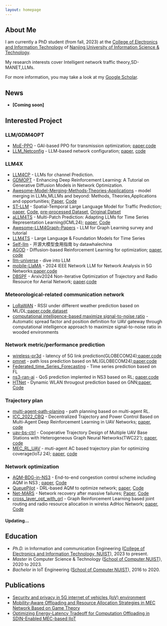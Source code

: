 ```yaml
---
layout: homepage
---
```


## About Me

I am currently a PhD student (from fall, 2023) at the [College of Electronics and Information Technology](https://dxy.nuist.edu.cn/) of [Nanjing University of Information Science & Technology](https://www.nuist.edu.cn/main.htm). 

My research interests cover Intelligent network traffic theory,SD-MANET,LLMs. 

For more information, you may take a look at my [Google Scholar](https://scholar.google.com/citations?user=0MAUpm4AAAAJ&hl=en&oi=ao).



## News

- **[Coming soon]** 





## Interested Project

### LLM/GDM4OPT

* [MoE-PPO](https://github.com/RickyZang/GAI-agent-satellite) - GAI-based PPO for transmission optimization; [paper](https://ieeexplore.ieee.org/abstract/document/10679152/),[code](https://github.com/RickyZang/GAI-agent-satellite)
* [LLM_Netconfig](https://github.com/oscarGLira/LLM-based-Intelligent-Configuration-Validation-Framework/tree/main) - LLM-based network configuration; [paper](https://ieeexplore.ieee.org/abstract/document/10726902/), [code](https://github.com/oscarGLira/LLM-based-Intelligent-Configuration-Validation-Framework)

### LLM4X
* [LLM4CP](https://github.com/liuboxun/LLM4CP) - LLMs for channel Prediction. 
* [GDMOPT](https://github.com/changsenxia/GDMOPT) - Enhancing Deep Reinforcement Learning: A Tutorial on Generative Diffusion Models in Network Optimization.
* [Awesome-Model-Merging-Methods-Theories-Applications](https://github.com/EnnengYang/Awesome-Model-Merging-Methods-Theories-Applications) - model merging in LLMs,MLLMs and beyond: Methods, Theories,Applications and opportunities; [Paper](https://arxiv.org/pdf/2408.07666), [Code](https://github.com/EnnengYang/Awesome-Model-Merging-Methods-Theories-Applications)
* [ST-LLM](https://github.com/ChenxiLiu-HNU/ST-LLM/tree/main) - Spatial-Temporal Large Language Model for Traffic Prediction; [paper](https://arxiv.org/abs/2401.10134), [Code](https://github.com/ChenxiLiu-HNU/ST-LLM/tree/main), [pre-processed Dataset](https://drive.google.com/drive/folders/1iif59LObrPu-QrpL8Y6lWeajbn_gRf7v), [Original Datset](https://github.com/LiuZH-19/ESG)
* [aLLM4TS](https://github.com/yxbian23/aLLM4TS) - Multi-Patch Prediction: Adapting LLMs for Time Series Representation Learning(ICML24); [paper](https://arxiv.org/abs/2402.04852), [Code](https://github.com/yxbian23/aLLM4TS)
* [Awesome-LLM4Graph-Papers](https://github.com/HKUDS/Awesome-LLM4Graph-Papers) - LLM for Graph Learning survey and tutorial
* [LLM4TS](https://github.com/liaoyuhua/LLM4TS) - Large Language & Foundation Models for Time Series
* [Self-llm](https://github.com/datawhalechina/self-llm/tree/master) - 开源大模型食用指南 by datawhalechina
* [AGOD](https://github.com/Lizonghang/AGOD) - Diffusion-based Reinforcement Learning for optimization; [paper](https://arxiv.org/abs/2303.13052), [code](https://github.com/Lizonghang/AGOD)
* [llm-universe](https://github.com/datawhalechina/llm-universe/releases/tag/v1) - dive into LLM
* [mobile-LlaMA](https://github.com/DNLab2024/Mobile-LLaMA) - 2024 IEEE Network LLM for Network Analysis in 5G Networks;[paper](https://ieeexplore.ieee.org/abstract/document/10583947/),[code](https://github.com/DNLab2024/Mobile-LLaMA)
* [DBSPF](https://github.com/hslyu/dbspf) - Arxiv2024 Non-iterative Optimization of
Trajectory and Radio Resource for Aerial Network; [paper](https://arxiv.org/abs/2405.01314).[code](https://arxiv.org/abs/2405.01314)

### Meteorological-related communication network
* [LoRaWAN](https://github.com/renata-rojasg/LoRaWAN/) - RSSI under different weather prediction based on ML/DL;[paper](https://www.sciencedirect.com/science/article/pii/S1389128624000902),[code](https://github.com/renata-rojasg/LoRaWAN/),[dataset](https://github.com/emanueleg/lora-rssi)
* [computational intelligence-based maximize signal-to-noise ratio](https://peerj.com/articles/cs-2237/#supplemental-information) - Automatic spread factor and position definition for UAV gateway through computational intelligence approach to maximize signal-to-noise ratio in wooded environments

### Network metric/performance prediction
* [wireless-pr3d](https://github.com/samiemostafavi/wireless-pr3d) - latency of 5G link prediction(GLOBECOM24);[paper](https://ieeexplore.ieee.org/abstract/document/10437281),[code](https://github.com/samiemostafavi/wireless-pr3d)
* [pmnet](https://github.com/abman23/pmnet) - path loss prediction based on ML(GLOBECOM24);[paper](https://arxiv.org/abs/2312.03950),[code](https://github.com/abman23/pmnet)
* [Federated_time_Series_Forecasting](https://github.com/vperifan/Federated-Time-Series-Forecasting) - Time series prediction based on FL
* [ns3-ran-ai](https://github.com/signetlabdei/ns3-ran-ai) - QoS prediction implented in NS3 based on RL; [paper](https://ieeexplore.ieee.org/abstract/document/9771590/authors#authors),[code](https://github.com/signetlabdei/ns3-ran-ai)
* [HTNet](https://github.com/tedzhouhk/HTNet) - Dynamic WLAN througout prediction based on GNN;[paper](https://ieeexplore.ieee.org/document/10229047), [Code](https://github.com/tedzhouhk/HTNet)
 


### Trajectory plan
* [multi-agent-path-planing](https://github.com/changsenxia/multi_agent_path_planning) - path planning based on multi-agent RL.
* [ICC_2022_CBQ](https://github.com/chenbq/ICC_2022_CBQ) - Decentralized Trajectory and Power Control Based on Multi-Agent Deep Reinforcement  Learning in UAV Networks; [paper](https://ieeexplore.ieee.org/abstract/document/9838637), [code](https://github.com/chenbq/ICC_2022_CBQ)
* [uav-bs-ctrl](https://github.com/zhangxiaochen95/uav_bs_ctrl) -  Cooperative Trajectory Design of Multiple UAV Base Stations with Heterogeneous Graph Neural Networks(TWC22'); [paper](https://ieeexplore.ieee.org/document/9892688), [code](https://github.com/zhangxiaochen95/uav_bs_ctrl)
* [MEC_RL_UAV](https://github.com/zhuzhongzhi-50/MEC_RL_UAV/tree/test_DT_plus) - muti-agent AC based trajectory plan for optimizing coverage(IoTJ 24); [paper](https://ieeexplore.ieee.org/abstract/document/10458909), [code](https://github.com/zhuzhongzhi-50/MEC_RL_UAV/tree/test_DT_plus)



### Network optimization
* [AQM-BDG-in-NS3](https://github.com/ChangWu98/AQM-BDG-in-NS3) - End-to-end congestion control scheme including AQM in NS3 ; [paper](https://ieeexplore.ieee.org/abstract/document/10118624), [Code](https://github.com/ChangWu98/AQM-BDG-in-NS3)
* [QueuePilot](https://github.com/2dm/QueuePilot) - DRL-based AQM to optimize network; [paper](https://ieeexplore.ieee.org/abstract/document/10228975/), [Code](https://github.com/2dm/QueuePilot)
* [Net-MARS](https://github.com/matteoprata/Net-MARS.git) - Network recovery after massive failures; [Paper](https://ieeexplore.ieee.org/abstract/document/10228861/), [Code](https://github.com/matteoprata/Net-MARS.git)
* [cross_layer_opt_with_grl](https://github.com/zhangxiaochen95/cross_layer_opt_with_grl) - Graph Reinforcement Learning based joint routing and radio resource allocation in wirelss AdHoc Network; [paper](https://ieeexplore.ieee.org/abstract/document/10418175), [Code](https://github.com/zhangxiaochen95/cross_layer_opt_with_grl)


#### Updating...




## Education

* *Ph.D.* in Information and communication Engineering ([College of Electronics and Information Technology, NUIST](https://dxy.nuist.edu.cn/)), 2023 to present.
* *Master* in Computer Science & Technology ([School of Computer,NUIST](https://scs.nuist.edu.cn/main.htm)), 2020 to 2023.
* *Bachelor* in IoT Engineering ([School of Computer,NUIST](https://scs.nuist.edu.cn/main.htm)), 2016 to 2020.

## Publications
* [Security and privacy in 5G internet of vehicles (IoV) environment](chrome-extension://efaidnbmnnnibpcajpcglclefindmkaj/https://www.researchgate.net/profile/Benjamin-Osibo/publication/353807350_Security_and_Privacy_in_5G_Internet_of_Vehicles_IoV_Environment/links/6112cd9f0c2bfa282a372dff/Security-and-Privacy-in-5G-Internet-of-Vehicles-IoV-Environment.pdf)
* [Mobility-Aware Offloading and Resource Allocation Strategies in MEC Network Based on Game Theory](https://onlinelibrary.wiley.com/doi/full/10.1155/2023/5216943)
* [Optimizing Energy-Latency Tradeoff for Computation Offloading in SDIN-Enabled MEC-based IIoT](https://itiis.org/digital-library/38222)


